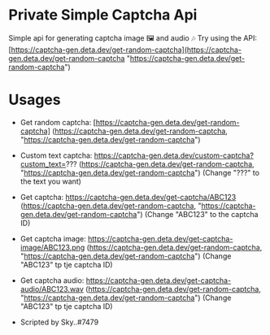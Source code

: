 # Private Simple Captcha Api
Simple api for generating captcha image 🖼️ and audio 🎶 
Try using the API: [https://captcha-gen.deta.dev/get-random-captcha](https://captcha-gen.deta.dev/get-random-captcha "https://captcha-gen.deta.dev/get-random-captcha")

# Usages

- Get random captcha: [https://captcha-gen.deta.dev/get-random-captcha] (https://captcha-gen.deta.dev/get-random-captcha, "https://captcha-gen.deta.dev/get-random-captcha")
- Custom text captcha: https://captcha-gen.deta.dev/custom-captcha?custom_text=??? (https://captcha-gen.deta.dev/get-random-captcha, "https://captcha-gen.deta.dev/get-random-captcha") (Change "???" to the text you want)
- Get captcha: https://captcha-gen.deta.dev/get-captcha/ABC123 (https://captcha-gen.deta.dev/get-random-captcha, "https://captcha-gen.deta.dev/get-random-captcha") (Change "ABC123" to the captcha ID) 
- Get captcha image: https://captcha-gen.deta.dev/get-captcha-image/ABC123.png (https://captcha-gen.deta.dev/get-random-captcha, "https://captcha-gen.deta.dev/get-random-captcha") (Change "ABC123" tp tje captcha ID)
- Get captcha audio: https://captcha-gen.deta.dev/get-captcha-audio/ABC123.wav (https://captcha-gen.deta.dev/get-random-captcha, "https://captcha-gen.deta.dev/get-random-captcha") (Change "ABC123" tp tje captcha ID)
 
- Scripted by Sky..#7479
